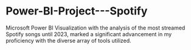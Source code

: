 # Power-BI-Project---Spotify
Microsoft Power BI Visualization with the analysis of the most streamed Spotify songs until 2023, marked a significant advancement in my proficiency with the diverse array of tools utilized.
